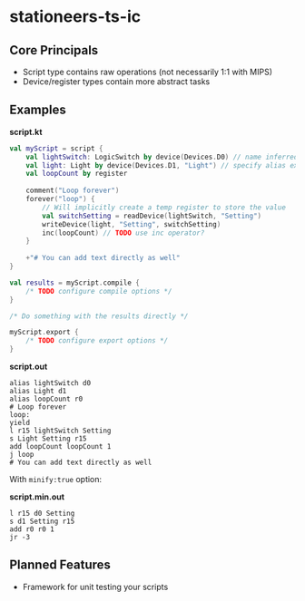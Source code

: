 # stationeers-ts-ic

## Core Principals

- Script type contains raw operations (not necessarily 1:1 with MIPS)
- Device/register types contain more abstract tasks

## Examples

**script.kt**
```kotlin
val myScript = script {
    val lightSwitch: LogicSwitch by device(Devices.D0) // name inferred by delegate
    val light: Light by device(Devices.D1, "Light") // specify alias explicitly (null for none)
    val loopCount by register
    
    comment("Loop forever")
    forever("loop") {
        // Will implicitly create a temp register to store the value
        val switchSetting = readDevice(lightSwitch, "Setting")
        writeDevice(light, "Setting", switchSetting)
        inc(loopCount) // TODO use inc operator?
    }
    
    +"# You can add text directly as well"
}

val results = myScript.compile {
    /* TODO configure compile options */
}

/* Do something with the results directly */

myScript.export {
    /* TODO configure export options */
}
```

**script.out**
```
alias lightSwitch d0
alias Light d1
alias loopCount r0
# Loop forever
loop:
yield
l r15 lightSwitch Setting
s Light Setting r15
add loopCount loopCount 1
j loop
# You can add text directly as well
```

With `minify:true` option:

**script.min.out**
```
l r15 d0 Setting
s d1 Setting r15
add r0 r0 1
jr -3
```

## Planned Features

- Framework for unit testing your scripts
